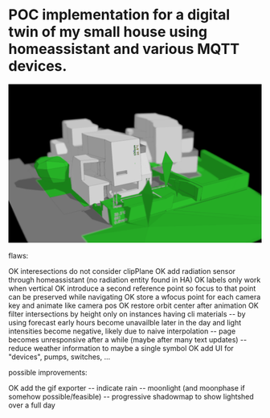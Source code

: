 # POC implementation for a digital twin of my small house using homeassistant and various MQTT devices.

![dashboard](images/ha_dashboard_01.png)

flaws:

OK interesections do not consider clipPlane
OK add radiation sensor through homeassistant (no radiation entity found in HA)
OK labels only work when vertical
OK introduce a second reference point so focus to that point can be preserved while navigating
OK store a wfocus point for each camera key and animate like camera pos
OK restore orbit center after animation
OK filter intersections by height only on instances having cli materials
-- by using forecast early hours become unavailble later in the day and light intensities become negative, likely due to naive interpolation
-- page becomes unresponsive after a while (maybe after many text updates)
-- reduce weather information to maybe a single symbol
OK add UI for "devices", pumps, switches, ...

possible improvements:

OK add the gif exporter
-- indicate rain
-- moonlight (and moonphase if somehow possible/feasible)
-- progressive shadowmap to show lightshed over a full day
